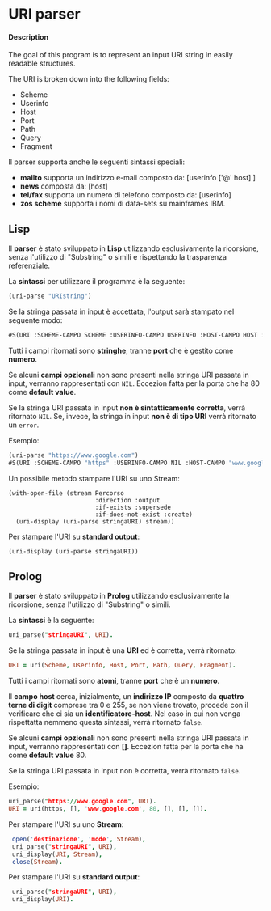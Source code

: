 # URI parser
#### Description
The goal of this program is to represent an input URI string in easily readable structures.

The URI is broken down into the following fields:
- Scheme
- Userinfo
- Host
- Port
- Path
- Query
- Fragment

Il parser supporta anche le seguenti sintassi speciali:
- **mailto** supporta un indirizzo e-mail composto da: [userinfo ['@' host] ]
- **news** composta da: [host]
- **tel/fax** supporta un numero di telefono composto da: [userinfo]
- **zos scheme** supporta i nomi di data-sets su mainframes IBM.

## Lisp
Il **parser** è stato sviluppato in **Lisp** utilizzando esclusivamente la ricorsione, senza l'utilizzo di "Substring" o simili e rispettando la trasparenza referenziale.

La **sintassi** per utilizzare il programma  è la seguente:

```lisp
(uri-parse "URIstring")
```

Se la stringa passata in input è accettata, l'output sarà stampato nel seguente modo:

```lisp
#S(URI :SCHEME-CAMPO SCHEME :USERINFO-CAMPO USERINFO :HOST-CAMPO HOST :PORT-CAMPO PORT :PATH-CAMPO PATH :QUERY-CAMPO QUERY :FRAGMENT-CAMPO FRAGMENT)
```

Tutti i campi ritornati sono **stringhe**, tranne **port** che è gestito come **numero**.

Se alcuni **campi opzionali** non sono presenti nella stringa URI passata in input, verranno rappresentati con `NIL`. Eccezion fatta per la porta che ha 80 come **default value**.

Se la stringa URI passata in input **non è sintatticamente corretta**, verrà ritornato `NIL`.
Se, invece, la stringa in input **non è di tipo URI** verrà ritornato un `error`.

Esempio:
```lisp
(uri-parse "https://www.google.com")
#S(URI :SCHEME-CAMPO "https" :USERINFO-CAMPO NIL :HOST-CAMPO "www.google.com" :PORT-CAMPO 80 :PATH-CAMPO NIL :QUERY-CAMPO NIL :FRAGMENT-CAMPO NIL)
```



Un possibile metodo stampare l'URI su uno Stream:

```
(with-open-file (stream Percorso
                        :direction :output
                        :if-exists :supersede
                        :if-does-not-exist :create)
  (uri-display (uri-parse stringaURI) stream))
```

Per stampare l'URI su **standard output**:

```lisp
(uri-display (uri-parse stringaURI))
```
## Prolog
Il **parser** è stato sviluppato in **Prolog** utilizzando esclusivamente la ricorsione, senza l'utilizzo di "Substring" o simili.

La **sintassi** è la seguente:

```prolog
uri_parse("stringaURI", URI).
```

Se la stringa passata in input è una **URI** ed è corretta, verrà ritornato:

```prolog
URI = uri(Scheme, Userinfo, Host, Port, Path, Query, Fragment).
```

Tutti i campi ritornati sono **atomi**, tranne **port** che è un **numero**.

Il **campo host** cerca, inizialmente, un **indirizzo IP** composto da **quattro terne di digit** comprese tra 0 e 255, se non viene trovato, procede con il verificare che ci sia un **identificatore-host**. Nel caso in cui non venga rispettatta nemmeno questa sintassi, verrà ritornato `false`.

Se alcuni **campi opzionali** non sono presenti nella stringa URI passata in input, verranno rappresentati con **[]**. Eccezion fatta per la porta che ha come **default value** 80.

Se la stringa URI passata in input non è corretta, verrà ritornato `false`.

Esempio:
```prolog
uri_parse("https://www.google.com", URI).
URI = uri(https, [], 'www.google.com', 80, [], [], []).
```

Per stampare l'URI su uno **Stream**:

```prolog
 open('destinazione', 'mode', Stream),
 uri_parse("stringaURI", URI),
 uri_display(URI, Stream),
 close(Stream).
```

Per stampare l'URI su **standard output**:

```prolog
 uri_parse("stringaURI", URI),
 uri_display(URI).
```
